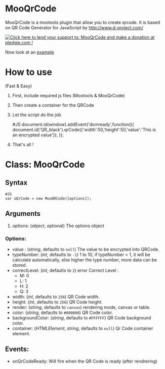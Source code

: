# MooQrCode

MooQrCode is a mootools plugin that allow you to create qrcode.
It is based on QR Code Generator for JavaScript by http://www.d-project.com/

<a href='https://pledgie.com/campaigns/26669'><img alt='Click here to lend your support to: MooQrCode and make a donation at pledgie.com !' src='https://pledgie.com/campaigns/26669.png?skin_name=chrome' border='0' ></a>

Now look at an <a href='http://neilime.github.com/MooQRCode/exemple.html'>example</a>

# How to use

(Fast & Easy)

1. First, include required js files (Mootools & MooQrCode)
    
    <script type="text/javascript" src="mootools.core.js"></script>
	<script type="text/javascript" src="mooqrcode.min.js"></script>

2. Then create a container for the QRCode

	<div id="QR_black"></div>

3. Let the script do the job 

	#JS
	document.id(window).addEvent('domready',function(){				
		document.id('QR_black').qrCode({'width':50,'height':50,'value':'This is an encrypted value'});
	});

4. That's all !

# Class: MooQrCode

## Syntax

	#JS
	var oQrCode = new MooQRCode([options]);

## Arguments

1. options: (*object*, optional) The options object

### Options:

- value : (*string*, defaults to `null`) The value to be encrypted into QRCode.
- typeNumber: (*int*, defaults to `-1`) 1 to 10, if typeNumber < 1, it will be calculate automatically, else higher the type number, more data can be stored.
- correctLevel: (*int*, defaults to `2`) error Correct Level :
  - M: 0
  - L: 1
  - H: 2
  - Q: 3
- width: (*int*, defaults to `256`) QR Code width.
- height: (*int*, defaults to `256`) QR Code height.
- render: (*string*, defaults to `canvas`) rendering mode, canvas or table.
- color: (*string*, defaults to `#000000`) QR Code color.
- backgroundColor: (*string*, defaults to `#FFFFFF`) QR Code background color.
- container: (*HTMLElement*, *string*, defaults to `null`) Qr Code container element.

## Events:

- onQrCodeReady: Will fire when the QR Code is ready (after rendrering)
